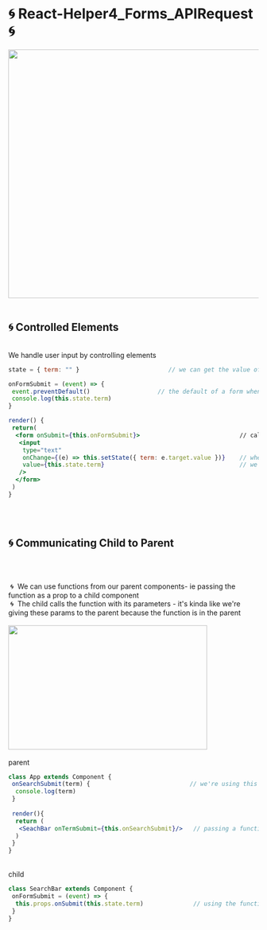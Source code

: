 # 🌀 React-Helper4_Forms_APIRequest 🌀

<img src="https://sunscrapers.com/blog/wp-content/uploads/2018/11/1__DOHv30w-0eI-Ysz5U47Yg.png" height=500 width=900>
<br>
<br>

<h2>🌀 Controlled Elements</h2>
<br>
We handle user input by controlling elements

```jsx
state = { term: "" }                         // we can get the value of input and put it in our state so we can use it 

onFormSubmit = (event) => {
 event.preventDefault()                   // the default of a form when pressing enter is to send it to the back-end; we don't want this
 console.log(this.state.term)
}

render() {
 return(
  <form onSubmit={this.onFormSubmit}>                            // calls onFormSubmit; we're passing a reference to the callback so no () 
   <input 
    type="text"
    onChange={(e) => this.setState({ term: e.target.value })}    // when the input changes we put the value to our state
    value={this.state.term}                                      // we do this so we always have control of the value input; for UI 
   />
  </form>
 )
}
```
<br>
<br>

<h2>🌀 Communicating Child to Parent</h2>
<br>
<br>

&nbsp;🌀&nbsp; We can use functions from our parent components- ie passing the function as a prop to a child component<br>
&nbsp;🌀&nbsp; The child calls the function with its parameters - it's kinda like we're giving these params to the parent because the function is in the parent<br>
<br>
<img src="https://miro.medium.com/max/790/0*Xzkw0-T4Uea3d5Yh.png" height=250 width=400>
<br>
<br>
parent

```jsx
class App extends Component {
 onSearchSubmit(term) {                            // we're using this with params from child
  console.log(term)
 }
 
 render(){
  return (
   <SeachBar onTermSubmit={this.onSearchSubmit}/>   // passing a function to child
  )
 }
}
```

<br>
child
<br>

```jsx
class SearchBar extends Component {
 onFormSubmit = (event) => {
  this.props.onSubmit(this.state.term)              // using the function from <App/> 
 }
}
```
